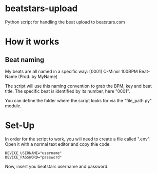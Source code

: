 # beatstars-upload
Python script for handling the beat upload to beatstars.com

# How it works
## Beat naming
My beats are all named in a specific way:
[0001] C-Minor 100BPM Beat-Name (Prod. by MyName)

The script will use this naming convention to grab the BPM, key and beat title.
The specific beat is identified by its number, here "0001".

You can define the folder where the script looks for via the "file_path.py" module.

# Set-Up
In order for the script to work, you will need to create a file called ".env".
Open it with a normal text editor and copy thie code:
```
DEVICE_USERNAME="username"
DEVICE_PASSWORD="password"
```
Now, insert you beatstars username and password.